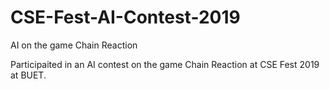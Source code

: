 # CSE-Fest-AI-Contest-2019
AI on the game Chain Reaction

Participaited in an AI contest on the game Chain Reaction at CSE Fest 2019 at BUET.

